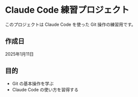 # Claude Code 練習プロジェクト

このプロジェクトは Claude Code を使った Git 操作の練習用です。

## 作成日
2025年1月11日

## 目的
- Git の基本操作を学ぶ
- Claude Code の使い方を習得する
